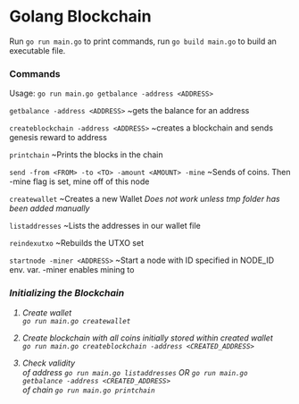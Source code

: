 # Golang Blockchain

Run `go run main.go` to print commands, run `go build main.go` to build an executable file.

### Commands

Usage: `go run main.go getbalance -address <ADDRESS>`

 `getbalance -address <ADDRESS>` ~gets the balance for an address
 
 `createblockchain -address <ADDRESS>` ~creates a blockchain and sends genesis reward to address
 
 `printchain` ~Prints the blocks in the chain
 
 `send -from <FROM> -to <TO> -amount <AMOUNT> -mine` ~Sends <amount> of coins. Then -mine flag is set, mine off of this node
 
 `createwallet` ~Creates a new Wallet *Does not work unless tmp folder has been added manually*
 
 `listaddresses` ~Lists the addresses in our wallet file
 
 `reindexutxo` ~Rebuilds the UTXO set
 
 `startnode -miner <ADDRESS>` ~Start a node with ID specified in NODE_ID env. var. -miner enables mining to <ADDRESS>

### Initializing the Blockchain

1. Create wallet  
`go run main.go createwallet`

2. Create blockchain with all coins initially stored within created wallet  
`go run main.go createblockchain -address <CREATED_ADDRESS>`

3.  Check validity  
of address `go run main.go listaddresses` OR `go run main.go getbalance -address <CREATED_ADDRESS>`  
of chain `go run main.go printchain`
